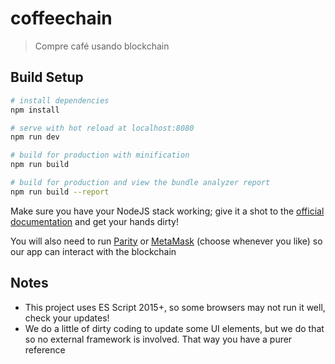 # coffeechain

> Compre café usando blockchain

## Build Setup

``` bash
# install dependencies
npm install

# serve with hot reload at localhost:8080
npm run dev

# build for production with minification
npm run build

# build for production and view the bundle analyzer report
npm run build --report
```

Make sure you have your NodeJS stack working; give it a shot to the [official documentation](https://github.com/ethereum/wiki/wiki/JavaScript-API) and get your hands dirty!

You will also need to run [Parity](https://parity.io/parity.html) or [MetaMask](https://metamask.io) (choose whenever you like) so our app can interact with the blockchain


## Notes

- This project uses ES Script 2015+, so some browsers may not run it well, check your updates!
- We do a little of dirty coding to update some UI elements, but we do that so no external framework is involved. That way you have a purer reference
